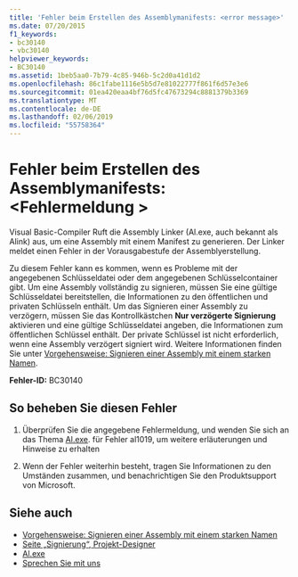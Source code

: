 ```yaml
---
title: 'Fehler beim Erstellen des Assemblymanifests: <error message>'
ms.date: 07/20/2015
f1_keywords:
- bc30140
- vbc30140
helpviewer_keywords:
- BC30140
ms.assetid: 1beb5aa0-7b79-4c85-946b-5c2d0a41d1d2
ms.openlocfilehash: 86c1fabe1116e5b5d7e81022777f861f6d57e3e6
ms.sourcegitcommit: 01ea420eaa4bf76d5fc47673294c8881379b3369
ms.translationtype: MT
ms.contentlocale: de-DE
ms.lasthandoff: 02/06/2019
ms.locfileid: "55758364"
---
```

# <a name="error-creating-assembly-manifest-error-message"></a>Fehler beim Erstellen des Assemblymanifests: \<Fehlermeldung >
Visual Basic-Compiler Ruft die Assembly Linker (Al.exe, auch bekannt als Alink) aus, um eine Assembly mit einem Manifest zu generieren. Der Linker meldet einen Fehler in der Vorausgabestufe der Assemblyerstellung.  
  
 Zu diesem Fehler kann es kommen, wenn es Probleme mit der angegebenen Schlüsseldatei oder dem angegebenen Schlüsselcontainer gibt. Um eine Assembly vollständig zu signieren, müssen Sie eine gültige Schlüsseldatei bereitstellen, die Informationen zu den öffentlichen und privaten Schlüsseln enthält. Um das Signieren einer Assembly zu verzögern, müssen Sie das Kontrollkästchen **Nur verzögerte Signierung** aktivieren und eine gültige Schlüsseldatei angeben, die Informationen zum öffentlichen Schlüssel enthält. Der private Schlüssel ist nicht erforderlich, wenn eine Assembly verzögert signiert wird. Weitere Informationen finden Sie unter [Vorgehensweise: Signieren einer Assembly mit einem starken Namen](../../../framework/app-domains/how-to-sign-an-assembly-with-a-strong-name.md).  
  
 **Fehler-ID:** BC30140  
  
## <a name="to-correct-this-error"></a>So beheben Sie diesen Fehler  
  
1.  Überprüfen Sie die angegebene Fehlermeldung, und wenden Sie sich an das Thema [Al.exe](../../../framework/tools/al-exe-assembly-linker.md). für Fehler al1019, um weitere erläuterungen und Hinweise zu erhalten  
  
2.  Wenn der Fehler weiterhin besteht, tragen Sie Informationen zu den Umständen zusammen, und benachrichtigen Sie den Produktsupport von Microsoft.  
  
## <a name="see-also"></a>Siehe auch
- [Vorgehensweise: Signieren einer Assembly mit einem starken Namen](../../../framework/app-domains/how-to-sign-an-assembly-with-a-strong-name.md)
- [Seite „Signierung“, Projekt-Designer](/visualstudio/ide/reference/signing-page-project-designer)
- [Al.exe](../../../framework/tools/al-exe-assembly-linker.md)
- [Sprechen Sie mit uns](/visualstudio/ide/talk-to-us)
